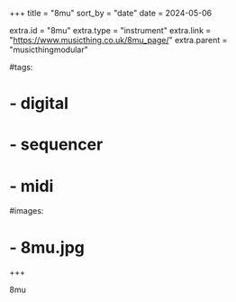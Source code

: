 +++
title = "8mu"
sort_by = "date"
date = 2024-05-06

extra.id = "8mu"
extra.type = "instrument"
extra.link = "https://www.musicthing.co.uk/8mu_page/"
extra.parent = "musicthingmodular"

#tags:
#  - digital
#  - sequencer
#  - midi
#images:
#  - 8mu.jpg

+++

8mu
